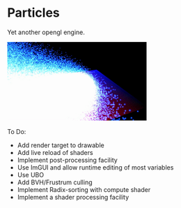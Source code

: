 # Particles
Yet another opengl engine.

![Demo GIF](https://raw.githubusercontent.com/maeln/particles/master/demo.gif)

To Do:
- Add render target to drawable
- Add live reload of shaders 
- Implement post-processing facility
- Use ImGUI and allow runtime editing of most variables
- Use UBO
- Add BVH/Frustrum culling
- Implement Radix-sorting with compute shader
- Implement a shader processing facility 
